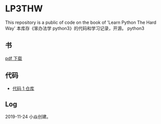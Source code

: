 # LP3THW

This repository is a public of code on the book of 'Learn Python The Hard Way' 
本库存《笨办法学 python3》的代码和学习记录，开源。 python3
## 书
[pdf 下载](https://github.com/iAIClub/LP3THW/tlcl-the-linux-commander-line-cn.pdf)

## 代码
- [代码 1 仓库](https://github.com/iAIClub/LP3THW/tree/master/automate_online-materials)

## Log
2019-11-24 小焱创建。
